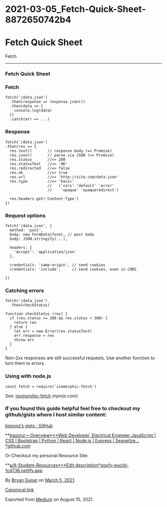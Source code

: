 # 2021-03-05_Fetch-Quick-Sheet-8872650742b4

# Fetch Quick Sheet

Fetch

---

### Fetch Quick Sheet

### Fetch

```
fetch('/data.json')
  .then(response => response.json())
  .then(data => {
    console.log(data)
  })
  .catch(err => ...)
```

### Response

```
fetch('/data.json')
.then(res => {
  res.text()       // response body (=> Promise)
  res.json()       // parse via JSON (=> Promise)
  res.status       //=> 200
  res.statusText   //=> 'OK'
  res.redirected   //=> false
  res.ok           //=> true
  res.url          //=> 'http://site.com/data.json'
  res.type         //=> 'basic'
                   //   ('cors' 'default' 'error'
                   //    'opaque' 'opaqueredirect')
```

```
  res.headers.get('Content-Type')
})
```

### Request options

```
fetch('/data.json', {
  method: 'post',
  body: new FormData(form), // post body
  body: JSON.stringify(...),
```

```
  headers: {
    'Accept': 'application/json'
  },
```

```
  credentials: 'same-origin', // send cookies
  credentials: 'include',     // send cookies, even in CORS
```

```
})
```

### Catching errors

```
fetch('/data.json')
  .then(checkStatus)
```

```
function checkStatus (res) {
  if (res.status >= 200 && res.status < 300) {
    return res
  } else {
    let err = new Error(res.statusText)
    err.response = res
    throw err
  }
}
```

Non-2xx responses are still successful requests. Use another function to turn them to errors.

### Using with node.js

```
const fetch = require('isomorphic-fetch')
```

See: [isomorphic-fetch](https://npmjs.com/package/isomorphic-fetch) _(npmjs.com)_

### If you found this guide helpful feel free to checkout my github/gists where I host similar content:

[bgoonz’s gists · GitHub](https://gist.github.com/bgoonz)

**[bgoonz — Overview\***Web Developer, Electrical Engineer JavaScript | CSS | Bootstrap | Python | React | Node.js | Express | Sequelize…\*github.com](https://github.com/bgoonz)

Or Checkout my personal Resource Site:

**[a/A-Student-Resources\***Edit description\*goofy-euclid-1cd736.netlify.app](https://goofy-euclid-1cd736.netlify.app/)

By [Bryan Guner](https://medium.com/@bryanguner) on [March 5, 2021](https://medium.com/p/8872650742b4).

[Canonical link](https://medium.com/@bryanguner/fetch-quick-sheet-8872650742b4)

Exported from [Medium](https://medium.com/) on August 10, 2021.
